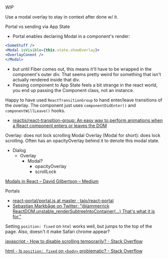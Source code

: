 _WIP_

Use a modal overlay to stay in context after done w/ it.

Portal vs sending via App State
- Portal enables declaring Modal in a component's render:
```jsx
<SomeStuff />
<Modal isVisible={this.state.showOverlay}>
<OverlayConent />
</Modal>
```
  - but until Fiber comes out, this means it'll have to be wrapped in the component's outer div. That seems pretty weird for something that isn't actually rendered inside that div.
- Passing component to App State feels a bit strange in the react world, you end up passing the Component class, not an instance.

Happy to have used `ReactTransitionGroup` to hand enter/leave transitions of the overlay. The component just uses `componentDidEnter()` and `componentWillLeave()` hooks.
- [reactjs/react-transition-group: An easy way to perform animations when a React component enters or leaves the DOM](https://github.com/reactjs/react-transition-group)

Overlay: does not lock scrolling
Modal Overlay (Modal for short): does lock scrolling. Often has an opacityOverlay behind it to denote this modal state.

- Dialog
  - Overlay
    - Modal?
      - opacityOverlay
      - scrollLock

[Modals in React – David Gilbertson – Medium](https://medium.com/@david.gilbertson/modals-in-react-f6c3ff9f4701)

Portals
- [react-portal/portal.js at master · tajo/react-portal](https://github.com/tajo/react-portal/blob/master/lib/portal.js)
- [Sebastian Markbåge on Twitter: "@iammerrick ReactDOM.unstable_renderSubtreeIntoContainer(...) That's what it is for."](https://twitter.com/sebmarkbage/status/694285706827399168?lang=en)


Setting `position: fixed` on `html` works well, but jumps to the top of the page. Also, doesn't it make Safari chrome appear?

[javascript - How to disable scrolling temporarily? - Stack Overflow](http://stackoverflow.com/questions/4770025/how-to-disable-scrolling-temporarily)

[html - Is `position: fixed` on `<body>` problematic? - Stack Overflow](http://stackoverflow.com/questions/37584726/is-position-fixed-on-body-problematic)
